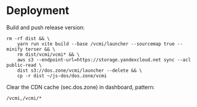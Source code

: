 # Deployment

Build and push release version:

```
rm -rf dist && \
    yarn run vite build --base /vcmi/launcher --sourcemap true --minify terser && \
    rm dist/vcmi/vcmi* && \
    aws s3 --endpoint-url=https://storage.yandexcloud.net sync --acl public-read \
    dist s3://dos.zone/vcmi/launcher --delete && \
    cp -r dist ~/js-dos/dos.zone/vcmi

```

Clear the CDN cache (sec.dos.zone) in dashboard, pattern:
```
/vcmi,/vcmi/*
```